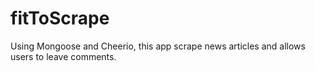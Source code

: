 # fitToScrape
Using Mongoose and Cheerio, this app scrape news articles and allows users to leave comments.
